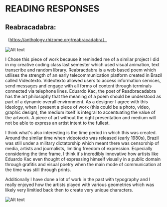 # READING RESPONSES

## Reabracadabra: 
（https://anthology.rhizome.org/reabracadabra） 

![Alt text](https://rhizome.org/static-media/_versions/kac_minitel.reabracadabra_big.jpg)

I Chose this piece of work because it reminded me of a similar project I did in my creative coding class last semester which used visual animation, text transcribe and random library. Reabracdabra is a web based poem which utilises the strength of an early telecommunication platform created in Brazil called Videotexto. Videotexto allowed users to access information services, send messages and engage with all forms of content through terminals connected via telephone lines. Eduardo Kac, the poet of Readbracadabra has the art philosophy that the meaning of a poem should be understood as part of a dynamic overall environment. As a designer I agree with this ideology, when I present a piece of work (this could be a photo, video, graphic design), the medium itself is integral to accentuating the value of the artwork. A piece of art without the right presentation and medium will not be able to express an artist intent to the fullest. 

I think what's also interesting is the time period in which this was created. Around the similar time when videotexto was released (early 1980s), Brazil was still under a military dictatorship which meant there was censorship of media, artists and journalists, limiting freedom of expression. Especially considering the time frame, I think it's incredibly innovative how artists like Eduardo Kac even thought of expressing himself visually in a public domain through grafitis and visual poetry when the main mode of communication at the time was still through prints. 

Additionally I have done a lot of work in the past with typography and I really enjoyed how the artists played with various geometries which was likely very limitied back then to create very unique characters. 

![Alt text](https://rhizome.org/static-media/_versions/saopaulovideotexto_big.png)